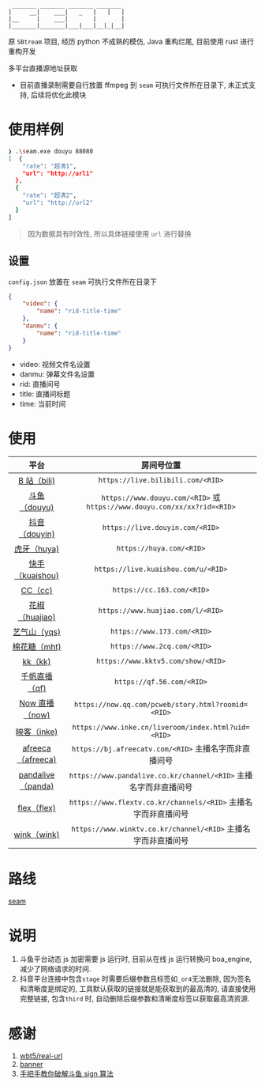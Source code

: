 ```
 _______ _______ _______ _______
|     __|    ___|   _   |   |   |
|__     |    ___|       |       |
|_______|_______|___|___|__|_|__|
```

原 `SBtream` 项目, 经历 python 不成熟的模仿, Java 重构烂尾, 目前使用 rust 进行重构开发

多平台直播源地址获取

-   目前直播录制需要自行放置 ffmpeg 到 `seam` 可执行文件所在目录下, 未正式支持, 后续将优化此模块

# 使用样例

```bash
❯ .\seam.exe douyu 88080
[  {
    "rate": "超清1",
    "url": "http://url1"
  },
  {
    "rate": "超清2",
    "url": "http://url2"
  }
]
```

> 因为数据具有时效性, 所以具体链接使用 `url` 进行替换

## 设置

`config.json` 放置在 `seam` 可执行文件所在目录下

```json
{
    "video": {
        "name": "rid-title-time"
    },
    "danmu": {
        "name": "rid-title-time"
    }
}
```

-   video: 视频文件名设置
-   danmu: 弹幕文件名设置
-   rid: 直播间号
-   title: 直播间标题
-   time: 当前时间

# 使用

|                        平台                        |                                房间号位置                                |
|:------------------------------------------------:| :----------------------------------------------------------------------: |
|     [B 站（bili)](https://live.bilibili.com/)      |                    `https://live.bilibili.com/<RID>`                     |
|       [斗鱼（douyu)](https://www.douyu.com/)        | `https://www.douyu.com/<RID>` 或 `https://www.douyu.com/xx/xx?rid=<RID>` |
|      [抖音（douyin)](https://live.douyin.com/)      |                     `https://live.douyin.com/<RID>`                      |
|          [虎牙（huya)](https://huya.com/)           |                         `https://huya.com/<RID>`                         |
|    [快手（kuaishou)](https://live.kuaishou.com/)    |                   `https://live.kuaishou.com/u/<RID>`                    |
|          [CC（cc)](https://cc.163.com/)           |                        `https://cc.163.com/<RID>`                        |
|     [花椒（huajiao)](https://www.huajiao.com/)      |                    `https://www.huajiao.com/l/<RID>`                     |
|         [艺气山（yqs)](https://www.173.com/)         |                       `https://www.173.com/<RID>`                        |
|         [棉花糖（mht)](https://www.2cq.com/)         |                       `https://www.2cq.com/<RID>`                        |
|         [kk（kk)](https://www.kktv5.com/)         |                    `https://www.kktv5.com/show/<RID>`                    |
|          [千帆直播（qf)](https://qf.56.com/)          |                        `https://qf.56.com/<RID>`                         |
|        [Now 直播（now)](https://now.qq.com/)        |            `https://now.qq.com/pcweb/story.html?roomid=<RID>`            |
|         [映客（inke)](https://www.inke.cn/)          |            `https://www.inke.cn/liveroom/index.html?uid=<RID>`            |
|    [afreeca（afreeca)](https://afreecatv.com/)    |          `https://bj.afreecatv.com/<RID>` 主播名字而非直播间号           |
| [pandalive（panda)](https://www.pandalive.co.kr/) |     `https://www.pandalive.co.kr/channel/<RID>` 主播名字而非直播间号     |
|     [flex（flex)](https://www.flextv.co.kr/)      |      `https://www.flextv.co.kr/channels/<RID>` 主播名字而非直播间号      |
|     [wink（wink)](https://www.winktv.co.kr/)      |      `https://www.winktv.co.kr/channel/<RID>` 主播名字而非直播间号       |

# 路线

[seam](https://github.com/users/Borber/projects/4/views/1)

# 说明

1. 斗鱼平台动态 js 加密需要 js 运行时, 目前从在线 js 运行转换问 boa_engine, 减少了网络请求的时间.
2. 抖音平台连接中包含`stage` 时需要后缀参数且标签如`_or4`无法删除, 因为签名和清晰度是绑定的, 工具默认获取的链接就是能获取到的最高清的, 请直接使用完整链接, 包含`third` 时, 自动删除后缀参数和清晰度标签以获取最高清资源.

# 感谢

1. [wbt5/real-url](https://github.com/wbt5/real-url/)
2. [banner](https://textkool.com/en/ascii-art-generator?hl=default&vl=default&font=Chunky&text=SEAM)
3. [手把手教你破解斗鱼 sign 算法](https://zhuanlan.zhihu.com/p/107330805)
